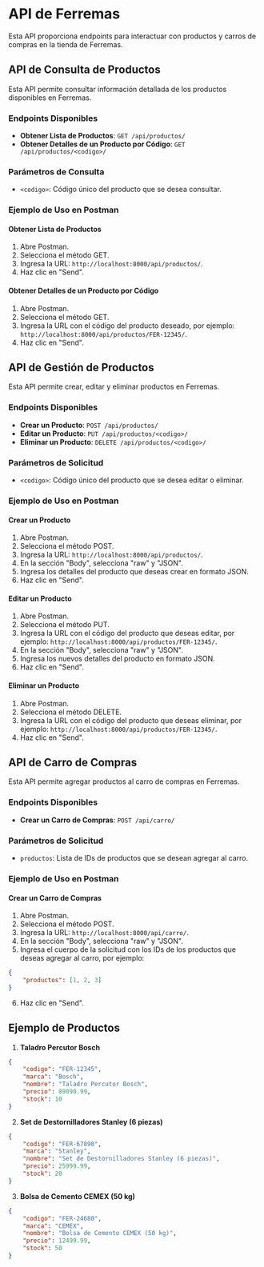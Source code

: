 # API de Ferremas

Esta API proporciona endpoints para interactuar con productos y carros de compras en la tienda de Ferremas.

## API de Consulta de Productos

Esta API permite consultar información detallada de los productos disponibles en Ferremas.

### Endpoints Disponibles

- **Obtener Lista de Productos**: `GET /api/productos/`
- **Obtener Detalles de un Producto por Código**: `GET /api/productos/<codigo>/`

### Parámetros de Consulta

- `<codigo>`: Código único del producto que se desea consultar.

### Ejemplo de Uso en Postman

#### Obtener Lista de Productos

1. Abre Postman.
2. Selecciona el método GET.
3. Ingresa la URL: `http://localhost:8000/api/productos/`.
4. Haz clic en "Send".

#### Obtener Detalles de un Producto por Código

1. Abre Postman.
2. Selecciona el método GET.
3. Ingresa la URL con el código del producto deseado, por ejemplo: `http://localhost:8000/api/productos/FER-12345/`.
4. Haz clic en "Send".

## API de Gestión de Productos

Esta API permite crear, editar y eliminar productos en Ferremas.

### Endpoints Disponibles

- **Crear un Producto**: `POST /api/productos/`
- **Editar un Producto**: `PUT /api/productos/<codigo>/`
- **Eliminar un Producto**: `DELETE /api/productos/<codigo>/`

### Parámetros de Solicitud

- `<codigo>`: Código único del producto que se desea editar o eliminar.

### Ejemplo de Uso en Postman

#### Crear un Producto

1. Abre Postman.
2. Selecciona el método POST.
3. Ingresa la URL: `http://localhost:8000/api/productos/`.
4. En la sección "Body", selecciona "raw" y "JSON".
5. Ingresa los detalles del producto que deseas crear en formato JSON.
6. Haz clic en "Send".

#### Editar un Producto

1. Abre Postman.
2. Selecciona el método PUT.
3. Ingresa la URL con el código del producto que deseas editar, por ejemplo: `http://localhost:8000/api/productos/FER-12345/`.
4. En la sección "Body", selecciona "raw" y "JSON".
5. Ingresa los nuevos detalles del producto en formato JSON.
6. Haz clic en "Send".

#### Eliminar un Producto

1. Abre Postman.
2. Selecciona el método DELETE.
3. Ingresa la URL con el código del producto que deseas eliminar, por ejemplo: `http://localhost:8000/api/productos/FER-12345/`.
4. Haz clic en "Send".

## API de Carro de Compras

Esta API permite agregar productos al carro de compras en Ferremas.

### Endpoints Disponibles

- **Crear un Carro de Compras**: `POST /api/carro/`

### Parámetros de Solicitud

- `productos`: Lista de IDs de productos que se desean agregar al carro.

### Ejemplo de Uso en Postman

#### Crear un Carro de Compras

1. Abre Postman.
2. Selecciona el método POST.
3. Ingresa la URL: `http://localhost:8000/api/carro/`.
4. En la sección "Body", selecciona "raw" y "JSON".
5. Ingresa el cuerpo de la solicitud con los IDs de los productos que deseas agregar al carro, por ejemplo:

```json
{
    "productos": [1, 2, 3]
}
```

6. Haz clic en "Send".

## Ejemplo de Productos

1. **Taladro Percutor Bosch**
```json
{
    "codigo": "FER-12345",
    "marca": "Bosch",
    "nombre": "Taladro Percutor Bosch",
    "precio": 89090.99,
    "stock": 10
}
```

2. **Set de Destornilladores Stanley (6 piezas)**
```json
{
    "codigo": "FER-67890",
    "marca": "Stanley",
    "nombre": "Set de Destornilladores Stanley (6 piezas)",
    "precio": 25999.99,
    "stock": 20
}
```

3. **Bolsa de Cemento CEMEX (50 kg)**
```json
{
    "codigo": "FER-24680",
    "marca": "CEMEX",
    "nombre": "Bolsa de Cemento CEMEX (50 kg)",
    "precio": 12499.99,
    "stock": 50
}
```
